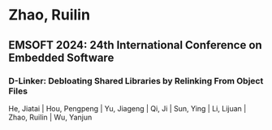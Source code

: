 # Zhao, Ruilin

## EMSOFT 2024: 24th International Conference on Embedded Software

### D-Linker: Debloating Shared Libraries by Relinking From Object Files
He, Jiatai | Hou, Pengpeng | Yu, Jiageng | Qi, Ji | Sun, Ying | Li, Lijuan | Zhao, Ruilin | Wu, Yanjun

